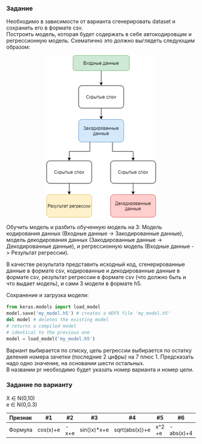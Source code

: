 ### Задание

Необходимо в зависимости от варианта сгенерировать dataset и сохранить его в формате csv.  
Построить модель, которая будет содержать в себе автокодировщик и регрессионную модель. Схематично это должно выглядеть следующим образом:

<p align="center">
  <img src="img/img.png?raw=true" alt=""/>
</p>

Обучить модель и разбить обученную модель на 3: Модель кодирования данных (Входные данные -> Закодированные данные), модель декодирования данных (Закодированные данные -> Декодированные данные), и регрессионную модель (Входные данные -> Результат регрессии).

В качестве результата представить исходный код, сгенерированные данные в формате csv, кодированные и декодированные данные в формате csv, результат регрессии в формате csv (что должно быть и что выдает модель), и сами 3 модели в формате h5.

Сохранение и загрузка модели:

```python
from keras.models import load_model
model.save('my_model.h5') # creates a HDF5 file 'my_model.h5'
del model # deletes the existing model
# returns a compiled model
# identical to the previous one
model = load_model('my_model.h5')
```

Вариант выбирается по списку, цель регрессии выбирается по остатку деления номера зачетки (последние 2 цифры) на 7 плюс 1. Предсказать надо одно значение, на основании шести остальных.  
В названии pr необходимо будет указать номер варианта и номер цели.

### Задание по варианту
X ∈ N(0,10)  
e ∈ N(0,0.3)

| Признак | #1       | #2   | #3          | #4             | #5     | #6        | #7          |
|---------|----------|------|-------------|----------------|--------|-----------|-------------|
| Формула | cos(x)+e | -x+e | sin()x)*x+e | sqrt(abs(x))+e | x^2 +e | -abs(x)+4 | x-(x^2)/5+e |
